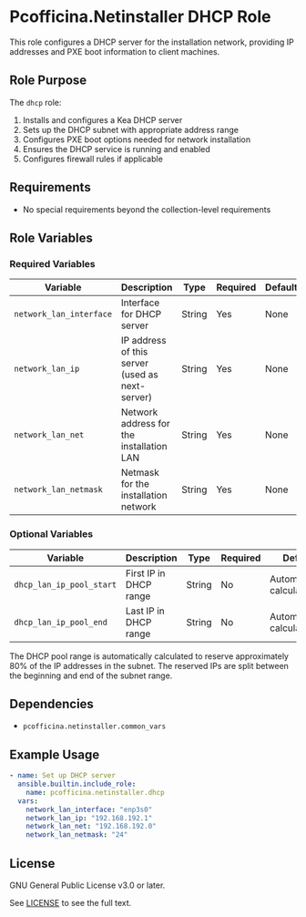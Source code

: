 # Pcofficina.Netinstaller DHCP Role

This role configures a DHCP server for the installation network, providing IP addresses and PXE boot information to client machines.

## Role Purpose

The `dhcp` role:
1. Installs and configures a Kea DHCP server
2. Sets up the DHCP subnet with appropriate address range
3. Configures PXE boot options needed for network installation
4. Ensures the DHCP service is running and enabled
5. Configures firewall rules if applicable

## Requirements

- No special requirements beyond the collection-level requirements

## Role Variables

### Required Variables

| Variable | Description | Type | Required | Default |
|----------|-------------|------|----------|---------|
| `network_lan_interface` | Interface for DHCP server | String | Yes | None |
| `network_lan_ip` | IP address of this server (used as next-server) | String | Yes | None |
| `network_lan_net` | Network address for the installation LAN | String | Yes | None |
| `network_lan_netmask` | Netmask for the installation network | String | Yes | None |

### Optional Variables

| Variable | Description | Type | Required | Default |
|----------|-------------|------|----------|---------|
| `dhcp_lan_ip_pool_start` | First IP in DHCP range | String | No | Automatically calculated |
| `dhcp_lan_ip_pool_end` | Last IP in DHCP range | String | No | Automatically calculated |

The DHCP pool range is automatically calculated to reserve approximately 80% of the IP addresses in the subnet. The reserved IPs are split between the beginning and end of the subnet range.

## Dependencies

- `pcofficina.netinstaller.common_vars`

## Example Usage

```yaml
- name: Set up DHCP server
  ansible.builtin.include_role:
    name: pcofficina.netinstaller.dhcp
  vars:
    network_lan_interface: "enp3s0"
    network_lan_ip: "192.168.192.1"
    network_lan_net: "192.168.192.0"
    network_lan_netmask: "24"
```

## License

GNU General Public License v3.0 or later.

See [LICENSE](https://www.gnu.org/licenses/gpl-3.0.txt) to see the full text.
